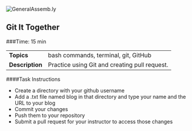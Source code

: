 ![GeneralAssemb.ly](http://studio.generalassemb.ly/GA_Slide_Assets/Exercise_icon_md.png)

## Git It Together


###Time: 15 min

| | |
| ------------- |:-------------|
| __Topics__ | bash commands, terminal, git, GitHub| 
| __Description__| Practice using Git and creating pull request.|    
 


####Task Instructions

- 	Create a directory with your github username
-	Add a .txt file named blog in that directory and type your name and the URL to your blog
-	Commit your changes
-	Push them to your repository
-	Submit a pull request for your instructor to access those changes

